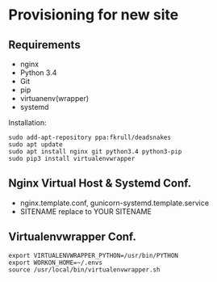 Provisioning for new site
==========================

## Requirements

* nginx
* Python 3.4
* Git
* pip
* virtuanenv(wrapper)
* systemd

Installation:

    sudo add-apt-repository ppa:fkrull/deadsnakes
    sudo apt update
    sudo apt install nginx git python3.4 python3-pip
    sudo pip3 install virtualenvwrapper

## Nginx Virtual Host & Systemd Conf.

* nginx.template.conf, gunicorn-systemd.template.service
* SITENAME replace to YOUR SITENAME

## Virtualenvwrapper Conf.

    export VIRTUALENVWRAPPER_PYTHON=/usr/bin/PYTHON
    export WORKON_HOME=~/.envs
    source /usr/local/bin/virtualenvwrapper.sh
